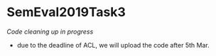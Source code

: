 # SemEval2019Task3
*Code cleaning up in progress*
* due to the deadline of ACL, we will upload the code after 5th Mar.
